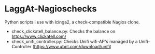 # LaggAt-Nagioschecks

Python scripts I use with Icinga2, a check-compatible Nagios clone.

* check_clickatell_balance.py: Checks the balance on https://www.clickatell.com/
* check_unifi_controller.py:   Checks Unifi wifi-AP's managed by a Unifi-Controller (https://www.ubnt.com/download/unifi)
